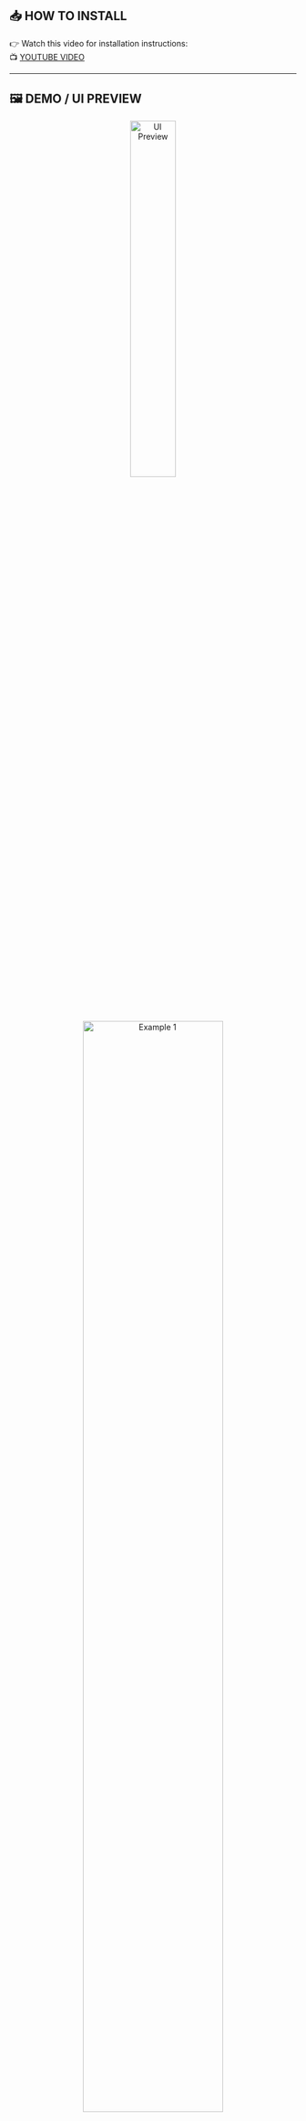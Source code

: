## 📥 HOW TO INSTALL  
👉 Watch this video for installation instructions:  
📺 [YOUTUBE VIDEO](https://www.youtube.com/watch?v=WQ7p7zsz_kc)

---

## 🖼️ DEMO / UI PREVIEW

<p align="center">
  <img src="https://github.com/user-attachments/assets/aba29265-f1f2-4b32-9965-bb2bd5801df2" width="40%" alt="UI Preview" />
  <br><br>
  <img src="https://github.com/user-attachments/assets/998e8a9e-ae27-4911-9e59-aef28245f60c" width="70%" alt="Example 1" />
  <br><br>
  <img src="https://github.com/user-attachments/assets/205a97d9-718d-4599-8511-ccf63e30691f" width="70%" alt="Example 2" />
</p>
